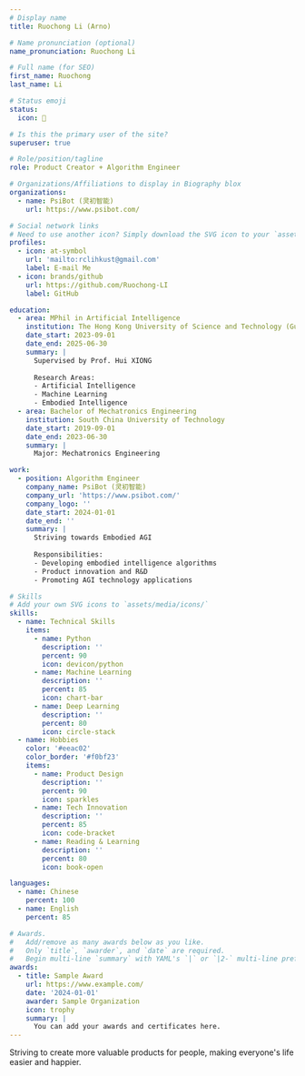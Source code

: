 ```yaml
---
# Display name
title: Ruochong Li (Arno)

# Name pronunciation (optional)
name_pronunciation: Ruochong Li

# Full name (for SEO)
first_name: Ruochong
last_name: Li

# Status emoji
status:
  icon: 🚀

# Is this the primary user of the site?
superuser: true

# Role/position/tagline
role: Product Creator + Algorithm Engineer

# Organizations/Affiliations to display in Biography blox
organizations:
  - name: PsiBot (灵初智能)
    url: https://www.psibot.com/

# Social network links
# Need to use another icon? Simply download the SVG icon to your `assets/media/icons/` folder.
profiles:
  - icon: at-symbol
    url: 'mailto:rclihkust@gmail.com'
    label: E-mail Me
  - icon: brands/github
    url: https://github.com/Ruochong-LI
    label: GitHub

education:
  - area: MPhil in Artificial Intelligence
    institution: The Hong Kong University of Science and Technology (Guangzhou)
    date_start: 2023-09-01
    date_end: 2025-06-30
    summary: |
      Supervised by Prof. Hui XIONG
      
      Research Areas:
      - Artificial Intelligence
      - Machine Learning
      - Embodied Intelligence
  - area: Bachelor of Mechatronics Engineering
    institution: South China University of Technology
    date_start: 2019-09-01
    date_end: 2023-06-30
    summary: |
      Major: Mechatronics Engineering

work:
  - position: Algorithm Engineer
    company_name: PsiBot (灵初智能)
    company_url: 'https://www.psibot.com/'
    company_logo: ''
    date_start: 2024-01-01
    date_end: ''
    summary: |
      Striving towards Embodied AGI
      
      Responsibilities:
      - Developing embodied intelligence algorithms
      - Product innovation and R&D
      - Promoting AGI technology applications

# Skills
# Add your own SVG icons to `assets/media/icons/`
skills:
  - name: Technical Skills
    items:
      - name: Python
        description: ''
        percent: 90
        icon: devicon/python
      - name: Machine Learning
        description: ''
        percent: 85
        icon: chart-bar
      - name: Deep Learning
        description: ''
        percent: 80
        icon: circle-stack
  - name: Hobbies
    color: '#eeac02'
    color_border: '#f0bf23'
    items:
      - name: Product Design
        description: ''
        percent: 90
        icon: sparkles
      - name: Tech Innovation
        description: ''
        percent: 85
        icon: code-bracket
      - name: Reading & Learning
        description: ''
        percent: 80
        icon: book-open

languages:
  - name: Chinese
    percent: 100
  - name: English
    percent: 85

# Awards.
#   Add/remove as many awards below as you like.
#   Only `title`, `awarder`, and `date` are required.
#   Begin multi-line `summary` with YAML's `|` or `|2-` multi-line prefix and indent 2 spaces below.
awards:
  - title: Sample Award
    url: https://www.example.com/
    date: '2024-01-01'
    awarder: Sample Organization
    icon: trophy
    summary: |
      You can add your awards and certificates here.
---
```


Striving to create more valuable products for people, making everyone's life easier and happier.
